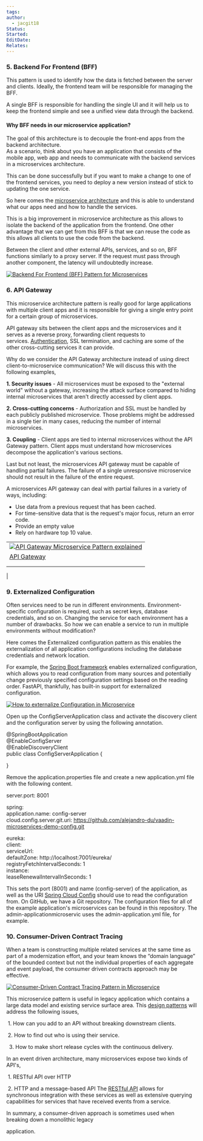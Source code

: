 ```yaml
---
tags: 
author:
  - jacgit18
Status: 
Started: 
EditDate: 
Relates:
---
```

### 5. Backend For Frontend (BFF)

This pattern is used to identify how the data is fetched between the server and clients. Ideally, the frontend team will be responsible for managing the BFF.

  

A single BFF is responsible for handling the single UI and it will help us to keep the frontend simple and see a unified view data through the backend.

  

#### Why BFF needs in our microservice application?

The goal of this architecture is to decouple the front-end apps from the backend architecture.  
As a scenario, think about you have an application that consists of the mobile app, web app and needs to communicate with the backend services in a microservices architecture. 

This can be done successfully but if you want to make a change to one of the frontend services, you need to deploy a new version instead of stick to updating the one service.

So here comes the [microservice architecture](https://javarevisited.blogspot.com/2019/03/5-courses-programmers-can-join-to-learn.html) and this is able to understand what our apps need and how to handle the services.

  

This is a big improvement in microservice architecture as this allows to isolate the backend of the application from the frontend. One other advantage that we can get from this BFF is that we can reuse the code as this allows all clients to use the code from the backend. 

  

Between the client and other external APIs, services, and so on, BFF functions similarly to a proxy server. If the request must pass through another component, the latency will undoubtedly increase.

  

[![Backend For Frontend (BFF) Pattern for Microservices](https://1.bp.blogspot.com/-dHoPBbMRC3o/YUQz56N4uzI/AAAAAAAAC6k/jcvc9Qg3LSo8jte9spDQM1Q6YvtRlVs1wCLcBGAsYHQ/w406-h221/1_2BaGJecjJNBk0gGCUQJO2wdfdf.jpg)](https://1.bp.blogspot.com/-dHoPBbMRC3o/YUQz56N4uzI/AAAAAAAAC6k/jcvc9Qg3LSo8jte9spDQM1Q6YvtRlVs1wCLcBGAsYHQ/s1160/1_2BaGJecjJNBk0gGCUQJO2wdfdf.jpg)

  

  

  

  

### 6. API Gateway

This microservice architecture pattern is really good for large applications with multiple client apps and it is responsible for giving a single entry point for a certain group of microservices. 

  

API gateway sits between the client apps and the microservices and it serves as a reverse proxy, forwarding client requests to services. [Authentication](https://javarevisited.blogspot.com/2018/01/how-http-basic-authentication-works-in.html#axzz6hhgr3Uqg), SSL termination, and caching are some of the other cross-cutting services it can provide.

  

Why do we consider the API Gateway architecture instead of using direct client-to-microservice communication? We will discuss this with the following examples,

**1. Security issues** - All microservices must be exposed to the "external world" without a gateway, increasing the attack surface compared to hiding internal microservices that aren't directly accessed by client apps.

**2. Cross-cutting concerns** - Authorization and SSL must be handled by each publicly published microservice. Those problems might be addressed in a single tier in many cases, reducing the number of internal microservices.

  

**3. Coupling** - Client apps are tied to internal microservices without the API Gateway pattern. Client apps must understand how microservices decompose the application's various sections.

  

Last but not least, the microservices API gateway must be capable of handling partial failures. The failure of a single unresponsive microservice should not result in the failure of the entire request.

  

A microservices API gateway can deal with partial failures in a variety of ways, including:

- Use data from a previous request that has been cached.
- For time-sensitive data that is the request's major focus, return an error code.
- Provide an empty value
- Rely on hardware top 10 value.

|                                                                                                                                                                                                                                                                                                                                    |
| ---------------------------------------------------------------------------------------------------------------------------------------------------------------------------------------------------------------------------------------------------------------------------------------------------------------------------------- |
| [![API Gateway Microservice Pattern explained](https://1.bp.blogspot.com/-_LUpP4X_A9s/YURZnUy7g5I/AAAAAAAAC68/pejt_yTXFIciqAtHcr24jRavMIY1svQ1QCLcBGAsYHQ/w406-h226/api_gateway_nginx.png)](https://1.bp.blogspot.com/-_LUpP4X_A9s/YURZnUy7g5I/AAAAAAAAC68/pejt_yTXFIciqAtHcr24jRavMIY1svQ1QCLcBGAsYHQ/s709/api_gateway_nginx.png) |
| [API Gateway](https://www.java67.com/2021/04/5-free-microservice-courses-for-java.html)                                                                                                                                                                                                                                            |
|                                                                                                                                                                                                                                                                                                                                    |
|                                                                                                                                                                                                                                                                                                                                    |
| 





### **9. Externalized Configuration**

Often services need to be run in different environments. Environment-specific configuration is required, such as secret keys, database credentials, and so on. Changing the service for each environment has a number of drawbacks. So how we can enable a service to run in multiple environments without modification?

  

Here comes the Externalized configuration pattern as this enables the externalization of all application configurations including the database credentials and network location. 

  

For example, the [Spring Boot framework](https://javarevisited.blogspot.com/2018/05/top-5-courses-to-learn-spring-boot-in.html) enables externalized configuration, which allows you to read configuration from many sources and potentially change previously specified configuration settings based on the reading order. FastAPI, thankfully, has built-in support for externalized configuration.

  

  

[![How to externalize Configuration in Microservice](https://1.bp.blogspot.com/-2Xc_qIAxi0Q/YUW9rNDFoVI/AAAAAAAAC7U/1M0nqe--DUA0b2n38zxdQCxUr2UbfpLsACLcBGAsYHQ/w496-h221/external-configuration-store-overview.png)](http://www.java67.com/2018/06/5-best-courses-to-learn-spring-boot-in.html)

  

  

  

Open up the ConfigServerApplication class and activate the discovery client and the configuration server by using the following annotation.

@SpringBootApplication  
@EnableConfigServer  
@EnableDiscoveryClient  
public class ConfigServerApplication {  
  
}  

  

Remove the application.properties file and create a new application.yml file with the following content.

server.port: 8001  
  
spring:  
  application.name: config-server  
  cloud.config.server.git.uri: 
   https://github.com/alejandro-du/vaadin-microservices-demo-config.git  
  

eureka:  
  client:  
    serviceUrl:  
      defaultZone: http://localhost:7001/eureka/  
    registryFetchIntervalSeconds: 1  
  instance:  
    leaseRenewalIntervalInSeconds: 1

  
  

This sets the port (8001) and name (config-server) of the application, as well as the URI 
[Spring Cloud Config](https://www.java67.com/2021/01/spring-cloud-interview-questions-with-answers-java.html) should use to read the configuration from. On GitHub, we have a Git 
repository. The configuration files for all of the example application's microservices can 
be found in this repository. The admin-applicationmicroservic uses the admin-application.yml 
file, for example.
  

  

  
  
  
  

  

### **10. Consumer-Driven Contract Tracing**

When a team is constructing multiple related services at the same time as part of a modernization effort, and your team knows the “domain language” of the bounded context but not the individual properties of each aggregate and event payload, the consumer driven contracts approach may be effective.

[![Consumer-Driven Contract Tracing Pattern in Microservice](https://1.bp.blogspot.com/-Q35kmhh-b_Q/YUXCdcdYCNI/AAAAAAAAC7c/_dD1lE-1wTMhLN_IWlu9wU8AhwVx-g61gCLcBGAsYHQ/w320-h244/1_s-ujrGQyZszBcSdY3PCybw.png)](https://1.bp.blogspot.com/-Q35kmhh-b_Q/YUXCdcdYCNI/AAAAAAAAC7c/_dD1lE-1wTMhLN_IWlu9wU8AhwVx-g61gCLcBGAsYHQ/s1320/1_s-ujrGQyZszBcSdY3PCybw.png)

  
  

This microservice pattern is useful in legacy application which contains a large data model and existing service surface area. This [design patterns](https://medium.com/javarevisited/7-best-online-courses-to-learn-object-oriented-design-pattern-in-java-749b6399af59) will address the following issues,

 1. How can you add to an API without breaking downstream clients. 

 2. How to find out who is using their service.

3. How to make short release cycles with the continuous delivery.

  

In an event driven architecture, many microservices expose two kinds of API's, 

 1. RESTful API over HTTP 

 2. HTTP and a message-based API The [RESTful API](https://javarevisited.blogspot.com/2018/02/top-5-restful-web-services-with-spring-courses-for-experienced-java-programmers.html) allows for synchronous integration with these services as well as extensive querying capabilities for services that have received events from a service. 

In summary, a consumer-driven approach is sometimes used when breaking down a monolithic legacy

application.
